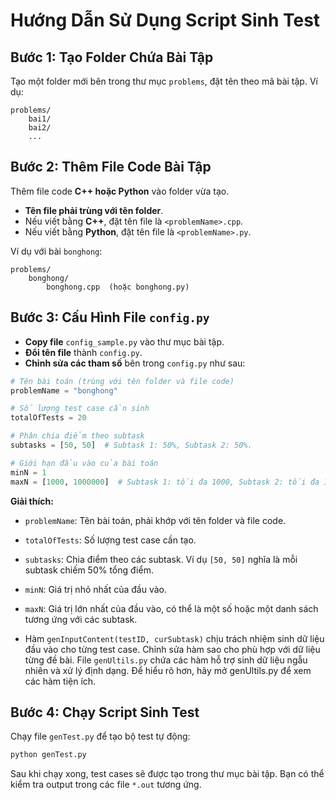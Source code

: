 # Hướng Dẫn Sử Dụng Script Sinh Test

## Bước 1: Tạo Folder Chứa Bài Tập
Tạo một folder mới bên trong thư mục `problems`, đặt tên theo mã bài tập. Ví dụ:
```
problems/
    bai1/
    bai2/
    ...
```

## Bước 2: Thêm File Code Bài Tập
Thêm file code **C++ hoặc Python** vào folder vừa tạo.
- **Tên file phải trùng với tên folder**.
- Nếu viết bằng **C++**, đặt tên file là `<problemName>.cpp`.
- Nếu viết bằng **Python**, đặt tên file là `<problemName>.py`.

Ví dụ với bài `bonghong`:
```
problems/
    bonghong/
        bonghong.cpp  (hoặc bonghong.py)
```

## Bước 3: Cấu Hình File `config.py`
- **Copy file** `config_sample.py` vào thư mục bài tập.
- **Đổi tên file** thành `config.py`.
- **Chỉnh sửa các tham số** bên trong `config.py` như sau:

```python
# Tên bài toán (trùng với tên folder và file code)
problemName = "bonghong"

# Số lượng test case cần sinh
totalOfTests = 20

# Phân chia điểm theo subtask
subtasks = [50, 50]  # Subtask 1: 50%, Subtask 2: 50%.

# Giới hạn đầu vào của bài toán
minN = 1
maxN = [1000, 1000000]  # Subtask 1: tối đa 1000, Subtask 2: tối đa 1.000.000
```

**Giải thích:**
- `problemName`: Tên bài toán, phải khớp với tên folder và file code.
- `totalOfTests`: Số lượng test case cần tạo.
- `subtasks`: Chia điểm theo các subtask. Ví dụ `[50, 50]` nghĩa là mỗi subtask chiếm 50% tổng điểm.
- `minN`: Giá trị nhỏ nhất của đầu vào.
- `maxN`: Giá trị lớn nhất của đầu vào, có thể là một số hoặc một danh sách tương ứng với các subtask.

- Hàm `genInputContent(testID, curSubtask)` chịu trách nhiệm sinh dữ liệu đầu vào cho từng test case. Chỉnh sửa hàm sao cho phù hợp với dữ liệu từng đề bài. File `genUltils.py` chứa các hàm hỗ trợ sinh dữ liệu ngẫu nhiên và xử lý định dạng. Để hiểu rõ hơn, hãy mở genUltils.py để xem các hàm tiện ích.

## Bước 4: Chạy Script Sinh Test
Chạy file `genTest.py` để tạo bộ test tự động:
```sh
python genTest.py
```

Sau khi chạy xong, test cases sẽ được tạo trong thư mục bài tập. Bạn có thể kiểm tra output trong các file `*.out` tương ứng.

